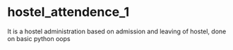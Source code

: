 # hostel_attendence_1
It is a hostel administration based on admission and leaving of hostel, done on basic python oops
